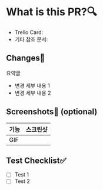 # What is this PR?🔍

- Trello Card:
- 기타 참조 문서:

## Changes📝

요약글

- 변경 세부 내용 1
- 변경 세부 내용 2

## Screenshots📸 (optional)

|기능|스크린샷|
|---|-------|
|GIF||

## Test Checklist✅

- [ ] Test 1
- [ ] Test 2
